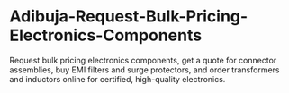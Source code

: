 # Adibuja-Request-Bulk-Pricing-Electronics-Components
Request bulk pricing electronics components, get a quote for connector assemblies, buy EMI filters and surge protectors, and order transformers and inductors online for certified, high-quality electronics.
